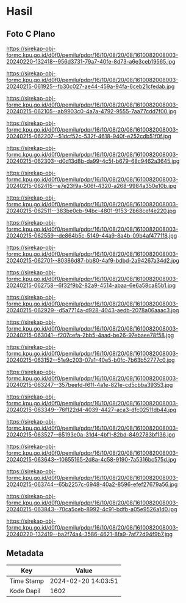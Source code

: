 # Hasil

## Foto C Plano

https://sirekap-obj-formc.kpu.go.id/d0f0/pemilu/pdpr/16/10/08/20/08/1610082008003-20240220-132418--956d3731-79a7-40fe-8d73-a6e3ceb19565.jpg

https://sirekap-obj-formc.kpu.go.id/d0f0/pemilu/pdpr/16/10/08/20/08/1610082008003-20240215-061925--fb30c027-ae44-459a-94fa-6ceb21cfedab.jpg

https://sirekap-obj-formc.kpu.go.id/d0f0/pemilu/pdpr/16/10/08/20/08/1610082008003-20240215-062105--ab9903c0-4a7a-4792-9555-7aa77cdd7f00.jpg

https://sirekap-obj-formc.kpu.go.id/d0f0/pemilu/pdpr/16/10/08/20/08/1610082008003-20240215-062207--51dcf52c-532f-4618-940f-e252cdb51f0f.jpg

https://sirekap-obj-formc.kpu.go.id/d0f0/pemilu/pdpr/16/10/08/20/08/1610082008003-20240215-062303--d0d13d8b-da99-4c5f-b679-68c9462a3645.jpg

https://sirekap-obj-formc.kpu.go.id/d0f0/pemilu/pdpr/16/10/08/20/08/1610082008003-20240215-062415--e7e23f9a-506f-4320-a268-9984a350e10b.jpg

https://sirekap-obj-formc.kpu.go.id/d0f0/pemilu/pdpr/16/10/08/20/08/1610082008003-20240215-062511--383be0cb-94bc-4801-9153-2b68cef4e220.jpg

https://sirekap-obj-formc.kpu.go.id/d0f0/pemilu/pdpr/16/10/08/20/08/1610082008003-20240215-062559--de864b5c-5149-44a9-8a4b-09b4af4771f8.jpg

https://sirekap-obj-formc.kpu.go.id/d0f0/pemilu/pdpr/16/10/08/20/08/1610082008003-20240215-062701--80386d87-bb80-4af9-bdbd-2a94267a34d2.jpg

https://sirekap-obj-formc.kpu.go.id/d0f0/pemilu/pdpr/16/10/08/20/08/1610082008003-20240215-062758--6f32f9b2-82a9-4514-abaa-6e6a58ca85b1.jpg

https://sirekap-obj-formc.kpu.go.id/d0f0/pemilu/pdpr/16/10/08/20/08/1610082008003-20240215-062929--d5a7714a-d928-4043-aedb-2078a06aaac3.jpg

https://sirekap-obj-formc.kpu.go.id/d0f0/pemilu/pdpr/16/10/08/20/08/1610082008003-20240215-063041--f207cefa-2bb5-4aad-be26-97ebaee78f58.jpg

https://sirekap-obj-formc.kpu.go.id/d0f0/pemilu/pdpr/16/10/08/20/08/1610082008003-20240215-063152--51e9c203-07a1-40e5-b0fc-7b63b52777c0.jpg

https://sirekap-obj-formc.kpu.go.id/d0f0/pemilu/pdpr/16/10/08/20/08/1610082008003-20240215-063247--357beefd-f61f-4a1e-821e-cd5cbba39353.jpg

https://sirekap-obj-formc.kpu.go.id/d0f0/pemilu/pdpr/16/10/08/20/08/1610082008003-20240215-063349--76f122d4-4039-4427-aca3-dfc02511db44.jpg

https://sirekap-obj-formc.kpu.go.id/d0f0/pemilu/pdpr/16/10/08/20/08/1610082008003-20240215-063527--65193e0a-31d4-4bf1-82bd-8492783bf136.jpg

https://sirekap-obj-formc.kpu.go.id/d0f0/pemilu/pdpr/16/10/08/20/08/1610082008003-20240215-063643--10655165-2d8a-4c58-9190-7a5316bc575d.jpg

https://sirekap-obj-formc.kpu.go.id/d0f0/pemilu/pdpr/16/10/08/20/08/1610082008003-20240215-063744--65b2257c-6948-40a2-8596-efef27679a56.jpg

https://sirekap-obj-formc.kpu.go.id/d0f0/pemilu/pdpr/16/10/08/20/08/1610082008003-20240215-063843--70ca5ceb-8992-4c91-bdfb-a05e9526a1d0.jpg

https://sirekap-obj-formc.kpu.go.id/d0f0/pemilu/pdpr/16/10/08/20/08/1610082008003-20240220-132419--ba2f74a4-3586-4621-8fa9-7af72d94f9b7.jpg


## Metadata

| Key        | Value               |
| ---------- | ------------------- |
| Time Stamp | 2024-02-20 14:03:51 |
| Kode Dapil | 1602                |



